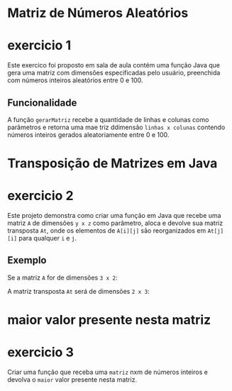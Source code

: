 # Matriz de Números Aleatórios

# exercicio 1 

Este exercico foi proposto em sala de aula contém uma função Java que gera uma matriz com dimensões especificadas pelo usuário, preenchida com números inteiros aleatórios entre 0 e 100.

## Funcionalidade

A função `gerarMatriz` recebe a quantidade de linhas e colunas como parâmetros e retorna uma mae triz ddimensão `linhas x colunas` contendo números inteiros gerados aleatoriamente entre 0 e 100.



# Transposição de Matrizes em Java
# exercicio 2

Este projeto demonstra como criar uma função em Java que recebe uma matriz `A` de dimensões `y x z` como parâmetro, aloca e devolve sua matriz transposta `At`, onde os elementos de `A[i][j]` são reorganizados em `At[j][i]` para qualquer `i` e `j`.

## Exemplo

Se a matriz `A` for de dimensões `3 x 2`:

A matriz transposta `At` será de dimensões `2 x 3`:

#  maior valor presente nesta matriz

# exercicio 3
Criar uma função que receba uma `matriz` nxm de números inteiros e
devolva o `maior` valor presente nesta matriz.




